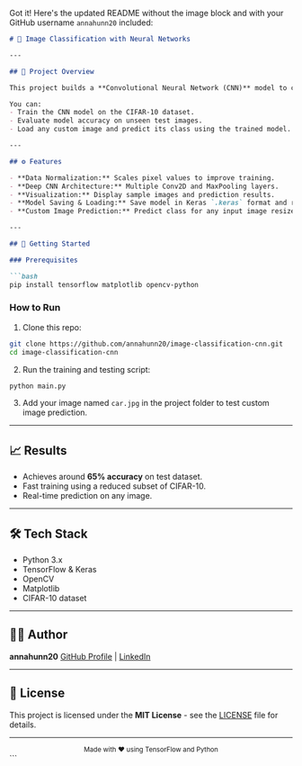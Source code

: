 Got it! Here's the updated README without the image block and with your GitHub username `annahunn20` included:

````markdown
# 🚗 Image Classification with Neural Networks

---

## 📖 Project Overview

This project builds a **Convolutional Neural Network (CNN)** model to classify images from the popular **CIFAR-10** dataset. The model learns to identify 10 different classes like Plane, Car, Bird, Cat, and more.

You can:
- Train the CNN model on the CIFAR-10 dataset.
- Evaluate model accuracy on unseen test images.
- Load any custom image and predict its class using the trained model.

---

## ⚙️ Features

- **Data Normalization:** Scales pixel values to improve training.
- **Deep CNN Architecture:** Multiple Conv2D and MaxPooling layers.
- **Visualization:** Display sample images and prediction results.
- **Model Saving & Loading:** Save model in Keras `.keras` format and reuse anytime.
- **Custom Image Prediction:** Predict class for any input image resized to 32x32.

---

## 🚀 Getting Started

### Prerequisites

```bash
pip install tensorflow matplotlib opencv-python
````

### How to Run

1. Clone this repo:

```bash
git clone https://github.com/annahunn20/image-classification-cnn.git
cd image-classification-cnn
```

2. Run the training and testing script:

```bash
python main.py
```

3. Add your image named `car.jpg` in the project folder to test custom image prediction.

---

## 📈 Results

* Achieves around **65% accuracy** on test dataset.
* Fast training using a reduced subset of CIFAR-10.
* Real-time prediction on any image.

---

## 🛠️ Tech Stack

* Python 3.x
* TensorFlow & Keras
* OpenCV
* Matplotlib
* CIFAR-10 dataset

---

## 👨‍💻 Author

**annahunn20**
[GitHub Profile](https://github.com/annahunn20) | [LinkedIn](https://www.linkedin.com/in/anika-gangwar-3a10772b1/)

---

## 📄 License

This project is licensed under the **MIT License** - see the [LICENSE](LICENSE) file for details.

---

<div align="center">
  <sub>Made with ❤️ using TensorFlow and Python</sub>
</div>
```


